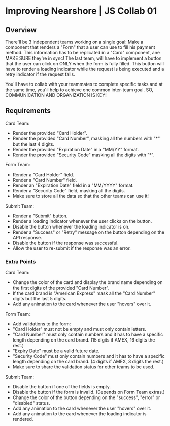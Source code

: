 # Improving Nearshore | JS Collab 01

## Overview

There'll be 3 independent teams working on a single goal: Make a component that renders a "Form" that a user can use to fill his payment method. This information has to be replicated in a "Card" component, ane MAKE SURE they're in sync! The last team, will have to implement a button that the user can click on ONLY when the form is fully filled. This button will have to render a loading indicator while the request is being executed and a retry indicator if the request fails.

You'll have to collab with your teammates to
complete specific tasks and at the same time, you'll help to achieve one common inter-team goal. SO, COMMUNICATION AND ORGANIZATION IS KEY!

## Requirements

Card Team:

- Render the provided "Card Holder".
- Render the provided "Card Number", masking all the numbers with "\*" but the last 4 digits.
- Render the provided "Expiration Date" in a "MM/YY" format.
- Render the provided "Security Code" masking all the digits with "\*".

Form Team:

- Render a "Card Holder" field.
- Render a "Card Number" field.
- Render an "Expiration Date" field in a "MM/YYYY" format.
- Render a "Security Code" field, masking all the digits.
- Make sure to store all the data so that the other teams can use it!

Submit Team:

- Render a "Submit" button.
- Render a loading indicator whenever the user clicks on the button.
- Disable the button whenever the loading indicator is on.
- Render a "Success" or "Retry" message on the button depending on the API response.
- Disable the button if the response was successful.
- Allow the user to re-submit if the response was an error.

### Extra Points

Card Team:

- Change the color of the card and display the brand name depending on the first digits of the provided "Card Number".
- If the card brand is "American Express" mask all the "Card Number" digits but the last 5 digits.
- Add any animation to the card whenever the user "hovers" over it.

Form Team:

- Add validations to the form:
- "Card Holder" must not be empty and must only contain letters.
- "Card Number" must only contain numbers and it has to have a specific length depending on the card brand. (15 digits if AMEX, 16 digits the rest.)
- "Expiry Date" must be a valid future date.
- "Security Code" must only contain numbers and it has to have a specific length depending on the card brand. (4 digits if AMEX, 3 digits the rest.)
- Make sure to share the validation status for other teams to be used.

Submit Team:

- Disable the button if one of the fields is empty.
- Disable the button if the form is invalid. (Depends on Form Team extras.)
- Change the color of the button depending on the "success", "error" or "disabled" status.
- Add any animation to the card whenever the user "hovers" over it.
- Add any animation to the card whenever the loading indicator is rendered.
